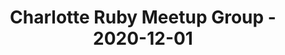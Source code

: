 ---
layout: post
title: Charlotte Ruby Meetup Group - 2020-12-01
datetime: '2020-12-01 19:00:00 -0500'
name: Charlotte Ruby Meetup Group
external_url: https://www.meetup.com/charlotte-rb/events/vtgdxrybcqbcb/
online_event: true
year_month: 2020-12
---
